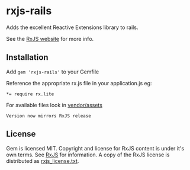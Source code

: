 # rxjs-rails

Adds the excellent Reactive Extensions library to rails.

See the [RxJS website](http://reactive-extensions.github.io/RxJS/) for more info.

## Installation

Add `gem 'rxjs-rails'` to your Gemfile

Reference the appropriate rx.js file in your application.js eg:

`*= require rx.lite`

For available files look in [vendor/assets](https://github.com/jdeseno/rxjs-rails/tree/master/vendor/assets/javascripts)

```
Version now mirrors RxJS release
```

## License

Gem is licensed MIT. Copyright and license for RxJS content is under it's own terms.
See [RxJS](https://github.com/Reactive-Extensions/RxJS#license) for information.
A copy of the RxJS license is distributed as [rxjs_license.txt](https://github.com/jdeseno/rxjs-rails/tree/master/rxjs_license.txt).

